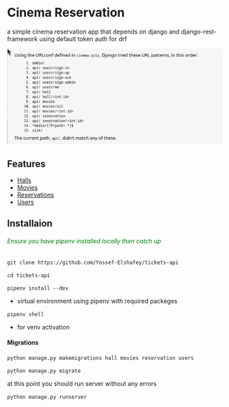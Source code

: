 # Cinema Reservation

a simple cinema reservation app that depends on django and django-rest-framework using default token auth for drf

![screenshot](./paths.png)

## Features

- [Halls](#hall-section)
- [Movies](#movie-section)
- [Reservations](#movie-section)
- [Users](#User-section)

## Installaion

<h6 style="color:green">Ensure you have pipenv installed locally then catch up</h6>

```
git clone https://github.com/Yossef-Elshafey/tickets-api
```

```
cd tickets-api
```

```
pipenv install --dev
```

- virtual environment using pipenv with required packeges

```
pipenv shell
```

- for venv activation

#### Migrations

```
python manage.py makemigrations hall movies reservation users
```

```
python manage.py migrate
```

at this point you should run server without any errors

```
python manage.py runserver
```
